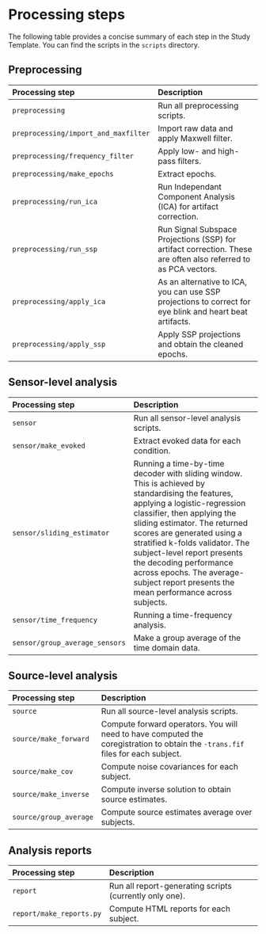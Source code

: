 Processing steps
================

The following table provides a concise summary of each step in the Study
Template. You can find the scripts in the `scripts` directory.

Preprocessing
-------------

| Processing step                      | Description |
|:-------------------------------------|:------------|
| `preprocessing`                      | Run all preprocessing scripts. |
| `preprocessing/import_and_maxfilter` | Import raw data and apply Maxwell filter. |
| `preprocessing/frequency_filter`     | Apply low- and high-pass filters. |
| `preprocessing/make_epochs`          | Extract epochs. |
| `preprocessing/run_ica`              | Run Independant Component Analysis (ICA) for artifact correction. |
| `preprocessing/run_ssp`              | Run Signal Subspace Projections (SSP) for artifact correction. These are often also referred to as PCA vectors. |
| `preprocessing/apply_ica`            | As an alternative to ICA, you can use SSP projections to correct for eye blink and heart beat artifacts. |
| `preprocessing/apply_ssp`            | Apply SSP projections and obtain the cleaned epochs. |

Sensor-level analysis
---------------------

| Processing step                | Description |
|:-------------------------------|:------------|
| `sensor`                       | Run all sensor-level analysis scripts. |
| `sensor/make_evoked`           | Extract evoked data for each condition. |
| `sensor/sliding_estimator`     | Running a time-by-time decoder with sliding window. This is achieved by standardising the features, applying a logistic-regression classifier, then applying the sliding estimator. The returned scores are generated using a stratified k-folds validator. The subject-level report presents the decoding performance across epochs. The average-subject report presents the mean performance across subjects. |
| `sensor/time_frequency`        | Running a time-frequency analysis. |
| `sensor/group_average_sensors` | Make a group average of the time domain data. |

Source-level analysis
---------------------

| Processing step        | Description |
|:-----------------------|:------------|
| `source`               | Run all source-level analysis scripts. |
| `source/make_forward`  | Compute forward operators. You will need to have computed the coregistration to obtain the `-trans.fif` files for each subject. |
| `source/make_cov`      | Compute noise covariances for each subject. |
| `source/make_inverse`  | Compute inverse solution to obtain source estimates. |
| `source/group_average` | Compute source estimates average over subjects. |

Analysis reports
----------------

| Processing step          | Description |
|:-------------------------|:------------|
| `report`                 | Run all report-generating scripts (currently only one). |
| `report/make_reports.py` | Compute HTML reports for each subject. |
